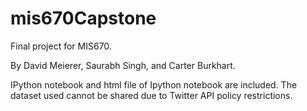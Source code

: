 # mis670Capstone

Final project for MIS670.

By David Meierer, Saurabh Singh, and Carter Burkhart.

IPython notebook and html file of Ipython notebook are included. The dataset used cannot be shared due to Twitter API policy restrictions.
